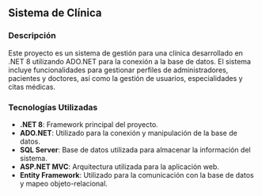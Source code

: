 ## Sistema de Clínica

### Descripción

Este proyecto es un sistema de gestión para una clínica desarrollado en .NET 8 utilizando ADO.NET para la conexión a la base de datos. El sistema incluye funcionalidades para gestionar perfiles de administradores, pacientes y doctores, así como la gestión de usuarios, especialidades y citas médicas.

### Tecnologías Utilizadas

- **.NET 8**: Framework principal del proyecto.
- **ADO.NET**: Utilizado para la conexión y manipulación de la base de datos.
- **SQL Server**: Base de datos utilizada para almacenar la información del sistema.
- **ASP.NET MVC**: Arquitectura utilizada para la aplicación web.
- **Entity Framework**: Utilizado para la comunicación con la base de datos y mapeo objeto-relacional.
